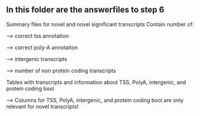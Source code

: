 ## In this folder are the answerfiles to step 6
Summary files for novel and novel significant transcripts
Contain number of:

--> correct tss annotation

--> correct poly-A annotation 

--> intergenic transcripts

--> number of non protein coding transcripts


Tables with transcripts and information about TSS, PolyA, intergenic, and protein coding bool

--> Columns for TSS, PolyA, intergenic, and protein coding bool are only relevant for novel transcripts!
